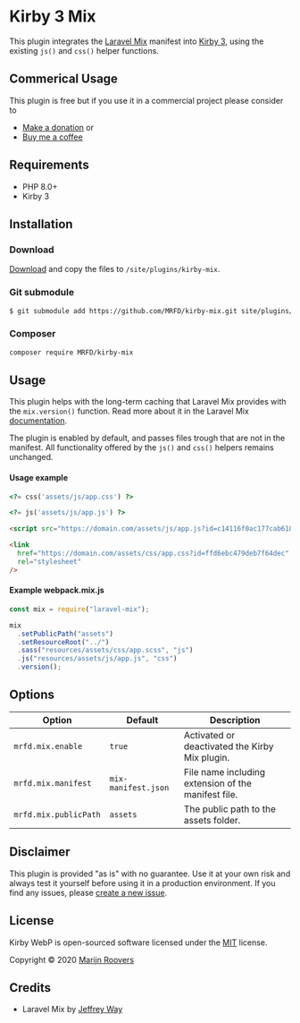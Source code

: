 # Kirby 3 Mix

This plugin integrates the [Laravel Mix](https://laravel-mix.com/) manifest into [Kirby 3](https://getkirby.com), using the existing `js()` and `css()` helper functions.

## Commerical Usage

This plugin is free but if you use it in a commercial project please consider to

- [Make a donation](https://paypal.me/mrfdnl/5) or
- [Buy me a coffee](https://buymeacoff.ee/mrfd)

## Requirements

- PHP 8.0+
- Kirby 3

## Installation

### Download

[Download](https://github.com/MRFD/kirby-mix/archive/master.zip) and copy the files to `/site/plugins/kirby-mix`.

### Git submodule

```bash
$ git submodule add https://github.com/MRFD/kirby-mix.git site/plugins/kirby-mix
```

### Composer

```bash
composer require MRFD/kirby-mix
```

## Usage

This plugin helps with the long-term caching that Laravel Mix provides with the `mix.version()` function. Read more about it in the Laravel Mix [documentation](https://laravel-mix.com/docs/master/versioning).

The plugin is enabled by default, and passes files trough that are not in the manifest. All functionality offered by the `js()` and `css()` helpers remains unchanged.

#### Usage example

```php
<?= css('assets/js/app.css') ?>

<?= js('assets/js/app.js') ?>
```

```html
<script src="https://domain.com/assets/js/app.js?id=c14116f0ac177cab618e"></script>

<link
  href="https://domain.com/assets/css/app.css?id=ffd6ebc479deb7f64dec"
  rel="stylesheet"
/>
```

#### Example webpack.mix.js

```js
const mix = require("laravel-mix");

mix
  .setPublicPath("assets")
  .setResourceRoot("../")
  .sass("resources/assets/css/app.scss", "js")
  .js("resources/assets/js/app.js", "css")
  .version();
```

## Options

| Option                | Default             | Description                                         |
| --------------------- | ------------------- | --------------------------------------------------- |
| `mrfd.mix.enable`     | `true`              | Activated or deactivated the Kirby Mix plugin.      |
| `mrfd.mix.manifest`   | `mix-manifest.json` | File name including extension of the manifest file. |
| `mrfd.mix.publicPath` | `assets`            | The public path to the assets folder.               |

## Disclaimer

This plugin is provided "as is" with no guarantee. Use it at your own risk and always test it yourself before using it in a production environment. If you find any issues, please [create a new issue](https://github.com/MRFD/kirby-mix/issues/new).

## License

Kirby WebP is open-sourced software licensed under the [MIT](https://opensource.org/licenses/MIT) license.

Copyright © 2020 [Marijn Roovers](https://www.mrfd.nl)

## Credits

- Laravel Mix by [Jeffrey Way](https://github.com/JeffreyWay/laravel-mix)
